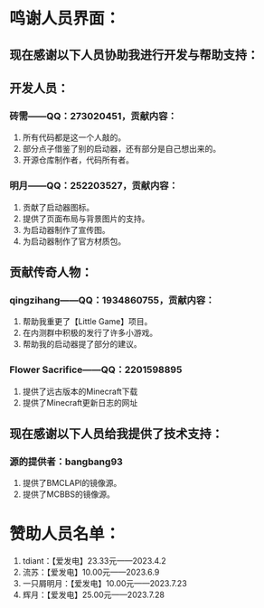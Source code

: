 # 鸣谢人员界面：
## 现在感谢以下人员协助我进行开发与帮助支持：

## 开发人员：

### 砖需——QQ：273020451，贡献内容：

1. 所有代码都是这一个人敲的。
2. 部分点子借鉴了别的启动器，还有部分是自己想出来的。
3. 开源仓库制作者，代码所有者。

### 明月——QQ：252203527，贡献内容：

1. 贡献了启动器图标。
2. 提供了页面布局与背景图片的支持。
3. 为启动器制作了宣传图。
4. 为启动器制作了官方材质包。

## 贡献传奇人物：

### qingzihang——QQ：1934860755，贡献内容：

1. 帮助我重更了【Little Game】项目。
2. 在内测群中积极的发行了许多小游戏。
3. 帮助我的启动器提了部分的建议。

### Flower Sacrifice——QQ：2201598895

1. 提供了远古版本的Minecraft下载
2. 提供了Minecraft更新日志的网址

## 现在感谢以下人员给我提供了技术支持：

### 源的提供者：bangbang93

1. 提供了BMCLAPI的镜像源。
2. 提供了MCBBS的镜像源。

# 赞助人员名单：

1. tdiant：【爱发电】23.33元——2023.4.2
2. 流苏：【爱发电】10.00元——2023.6.9
3. 一只屑明月：【爱发电】10.00元——2023.7.23
4. 辉月：【爱发电】25.00元——2023.7.28